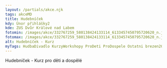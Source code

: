 ```yaml
---
layout: /partials/akce.njk
tags: akceMD
title: Hudebníček
kdy: Únor přihlášky2
kde: ZUS Dvůr Králové nad Labem
fotomin: /images/akce/332767259_580138424133114_6133457450795720620_n.jpg
fotomax: /images/akce/332767259_580138424133114_6133457450795720620_n.jpg
alt: Hudebníček - Kurz
myTags: HudbaDivadlo KurzyWorkshopy ProDeti ProDospele Ostatni brezen2023
---
```

H﻿udebníček  - Kurz pro děti a dospělé